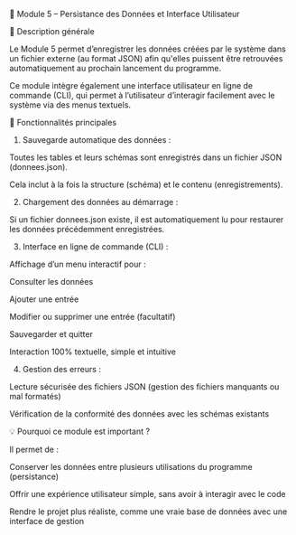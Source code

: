 

💾 Module 5 – Persistance des Données et Interface Utilisateur

🧩 Description générale

Le Module 5 permet d’enregistrer les données créées par le système dans un fichier externe (au format JSON) afin qu'elles puissent être retrouvées automatiquement au prochain lancement du programme.

Ce module intègre également une interface utilisateur en ligne de commande (CLI), qui permet à l’utilisateur d’interagir facilement avec le système via des menus textuels.




🔧 Fonctionnalités principales

1. Sauvegarde automatique des données :

Toutes les tables et leurs schémas sont enregistrés dans un fichier JSON (donnees.json).

Cela inclut à la fois la structure (schéma) et le contenu (enregistrements).



2. Chargement des données au démarrage :

Si un fichier donnees.json existe, il est automatiquement lu pour restaurer les données précédemment enregistrées.



3. Interface en ligne de commande (CLI) :

Affichage d’un menu interactif pour :

Consulter les données

Ajouter une entrée

Modifier ou supprimer une entrée (facultatif)

Sauvegarder et quitter


Interaction 100% textuelle, simple et intuitive



4. Gestion des erreurs :

Lecture sécurisée des fichiers JSON (gestion des fichiers manquants ou mal formatés)

Vérification de la conformité des données avec les schémas existants





💡 Pourquoi ce module est important ?

Il permet de :

Conserver les données entre plusieurs utilisations du programme (persistance)

Offrir une expérience utilisateur simple, sans avoir à interagir avec le code

Rendre le projet plus réaliste, comme une vraie base de données avec une interface de gestion